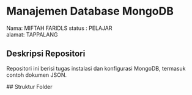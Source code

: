 
# Manajemen Database MongoDB

Nama: MIFTAH FARIDLS
status : PELAJAR  
alamat: TAPPALANG

## Deskripsi Repositori
Repositori ini berisi tugas instalasi dan konfigurasi MongoDB, termasuk contoh dokumen JSON.

## Struktur Folder
